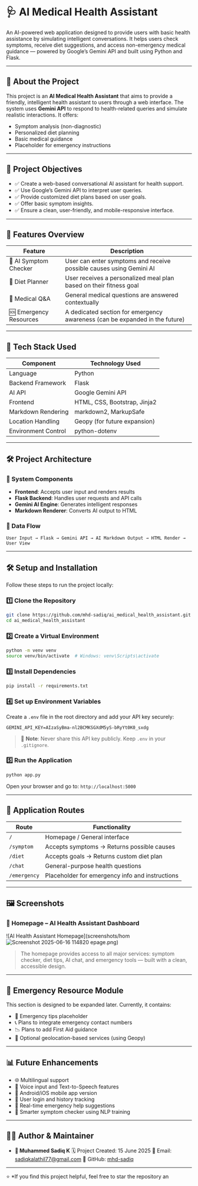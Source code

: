 # 🩺 AI Medical Health Assistant

An AI-powered web application designed to provide users with basic health assistance by simulating intelligent conversations. It helps users check symptoms, receive diet suggestions, and access non-emergency medical guidance — powered by Google’s Gemini API and built using Python and Flask.

---

## 📘 About the Project

This project is an **AI Medical Health Assistant** that aims to provide a friendly, intelligent health assistant to users through a web interface. The system uses **Gemini API** to respond to health-related queries and simulate realistic interactions. It offers:

* Symptom analysis (non-diagnostic)
* Personalized diet planning
* Basic medical guidance
* Placeholder for emergency instructions

---

## 🎯 Project Objectives

* ✅ Create a web-based conversational AI assistant for health support.
* ✅ Use Google’s Gemini API to interpret user queries.
* ✅ Provide customized diet plans based on user goals.
* ✅ Offer basic symptom insights.
* ✅ Ensure a clean, user-friendly, and mobile-responsive interface.

---

## 🚀 Features Overview

| Feature                | Description                                                                 |
| ---------------------- | --------------------------------------------------------------------------- |
| 🤖 AI Symptom Checker  | User can enter symptoms and receive possible causes using Gemini AI         |
| 🥗 Diet Planner        | User receives a personalized meal plan based on their fitness goal          |
| 💬 Medical Q\&A        | General medical questions are answered contextually                         |
| 🆘 Emergency Resources | A dedicated section for emergency awareness (can be expanded in the future) |

---

## 🧰 Tech Stack Used

| Component           | Technology Used              |
| ------------------- | ---------------------------- |
| Language            | Python                       |
| Backend Framework   | Flask                        |
| AI API              | Google Gemini API            |
| Frontend            | HTML, CSS, Bootstrap, Jinja2 |
| Markdown Rendering  | markdown2, MarkupSafe        |
| Location Handling   | Geopy (for future expansion) |
| Environment Control | python-dotenv                |

---

## 🛠️ Project Architecture

### 🧱 System Components

* **Frontend**: Accepts user input and renders results
* **Flask Backend**: Handles user requests and API calls
* **Gemini AI Engine**: Generates intelligent responses
* **Markdown Renderer**: Converts AI output to HTML

### 🔄 Data Flow

```text
User Input → Flask → Gemini API → AI Markdown Output → HTML Render → User View
```

---

## 🛠️ Setup and Installation

Follow these steps to run the project locally:

### 1️⃣ Clone the Repository

```bash
git clone https://github.com/mhd-sadiq/ai_medical_health_assistant.git
cd ai_medical_health_assistant
```

### 2️⃣ Create a Virtual Environment

```bash
python -m venv venv
source venv/bin/activate  # Windows: venv\Scripts\activate
```

### 3️⃣ Install Dependencies

```bash
pip install -r requirements.txt
```

### 4️⃣ Set up Environment Variables

Create a `.env` file in the root directory and add your API key securely:

```env
GEMINI_API_KEY=AIzaSyBma-nl2BCMKSGXdM5yS-bRyYt0K0_sxdg
```

> 🔐 **Note**: Never share this API key publicly. Keep `.env` in your `.gitignore`.

### 5️⃣ Run the Application

```bash
python app.py
```

Open your browser and go to: `http://localhost:5000`

---

## 🔮 Application Routes

| Route        | Functionality                                   |
| ------------ | ----------------------------------------------- |
| `/`          | Homepage / General interface                    |
| `/symptom`   | Accepts symptoms → Returns possible causes      |
| `/diet`      | Accepts goals → Returns custom diet plan        |
| `/chat`      | General-purpose health questions                |
| `/emergency` | Placeholder for emergency info and instructions |

---

## 🖼️ Screenshots

### 🔷 Homepage – AI Health Assistant Dashboard

![AI Health Assistant Homepage](screenshots/hom![Screenshot 2025-06-16 114820](https://github.com/user-attachments/assets/cdfb302c-b536-495e-8791-16af090c3f57)
epage.png)

> The homepage provides access to all major services: symptom checker, diet tips, AI chat, and emergency tools — built with a clean, accessible design.

---

## 🔐 Emergency Resource Module

This section is designed to be expanded later. Currently, it contains:

* 🚨 Emergency tips placeholder
* 📞 Plans to integrate emergency contact numbers
* 📉 Plans to add First Aid guidance
* 📍 Optional geolocation-based services (using Geopy)

---

## 📊 Future Enhancements

* 🌐 Multilingual support
* 🎤 Voice input and Text-to-Speech features
* 📲 Android/iOS mobile app version
* 👤 User login and history tracking
* 📡 Real-time emergency help suggestions
* 🤖 Smarter symptom checker using NLP training

---

## 👨‍💼 Author & Maintainer

* **👤 Muhammed Sadiq K**
  🗓️ Project Created: 15 June 2025
  📧 Email: [sadiqkalathil77@gmail.com](mailto:sadiqkalathil77@gmail.com)
  🔗 GitHub: [mhd-sadiq](https://github.com/mhd-sadiq)

---



⭐ \*If you find this project helpful, feel free to star the repository an
